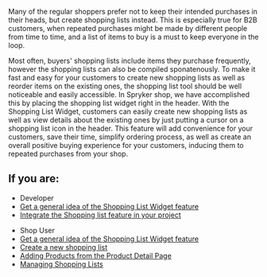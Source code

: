 Many of the regular shoppers prefer not to keep their intended purchases in their heads, but create shopping lists instead. This is especially true for B2B customers, when repeated purchases might be made by different people from time to time, and a list of items to buy is a must to keep everyone in the loop.

Most often, buyers' shopping lists include items they purchase frequently, however the shopping lists can also be compiled sponatenously. To make it fast and easy for your customers to create new shopping lists as well as reorder items on the existing ones, the shopping list tool should be well noticeable and easily accessible. In Spryker shop, we have accomplished this by placing the shopping list widget right in the header. With the Shopping List Widget, customers can easily create new shopping lists as well as view details about the existing ones by just putting a cursor on a shopping list icon in the header. This feature will add convenience for your customers, save their time, simplify ordering process, as well as create an overall positive buying experience for your customers, inducing them to repeated purchases from your shop.

## If you are:

<div class="mr-container">
    <div class="mr-list-container">
        <!-- col1 -->
        <div class="mr-col">
            <ul class="mr-list mr-list-green">
                <li class="mr-title">Developer</li>
                <li><a href="https://documentation.spryker.com/docs/shopping-list-widget-overview" class="mr-link">Get a general idea of the Shopping List Widget feature</a></li>
                <li><a href="https://documentation.spryker.com/docs/shopping-lists-feature-integration-201907" class="mr-link">Integrate the Shopping list feature in your project</a></li>
            </ul>
        </div>
        <!-- col2 -->
        <div class="mr-col">
            <ul class="mr-list mr-list-red">
                <li class="mr-title">Shop User</li>
                <li><a href="https://documentation.spryker.com/docs/shopping-list-widget-overview" class="mr-link">Get a general idea of the Shopping List Widget feature</a></li>
                <li><a href="https://documentation.spryker.com/docs/shopping-lists-shop-guide#creating-a-new-shopping-list" class="mr-link">Create a new shopping list</a></li>
                <li><a href="https://documentation.spryker.com/docs/shopping-lists-shop-guide#adding-products-from-the-product-detail-page" class="mr-link">Adding Products from the Product Detail Page</a></li>
                <li><a href="https://documentation.spryker.com/docs/shopping-lists-shop-guide#managing-shopping-lists" class="mr-link">Managing Shopping Lists</a></li>
            </ul>
        </div>
    </div>
</div>